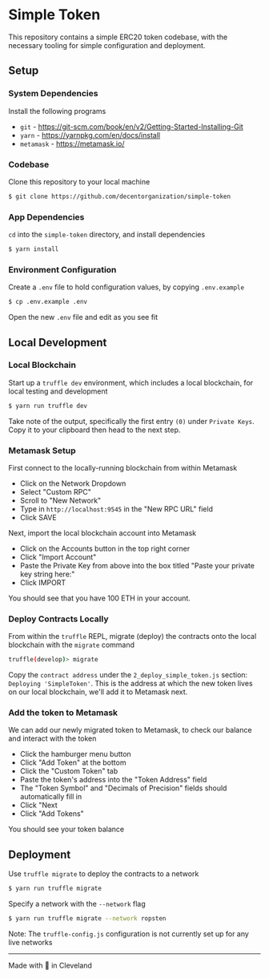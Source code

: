 # Simple Token

This repository contains a simple ERC20 token codebase, with the necessary tooling for simple configuration and deployment.

## Setup

### System Dependencies

Install the following programs

* `git` - https://git-scm.com/book/en/v2/Getting-Started-Installing-Git
* `yarn` - https://yarnpkg.com/en/docs/install
* `metamask` - https://metamask.io/

### Codebase

Clone this repository to your local machine

```bash
$ git clone https://github.com/decentorganization/simple-token
```

### App Dependencies

`cd` into the `simple-token` directory, and install dependencies

```bash
$ yarn install
```

### Environment Configuration

Create a `.env` file to hold configuration values, by copying `.env.example`

```bash
$ cp .env.example .env
```

Open the new `.env` file and edit as you see fit

## Local Development

### Local Blockchain

Start up a `truffle dev` environment, which includes a local blockchain, for local testing and development

```bash
$ yarn run truffle dev
```

Take note of the output, specifically the first entry `(0)` under `Private Keys`.
Copy it to your clipboard then head to the next step.

### Metamask Setup

First connect to the locally-running blockchain from within Metamask

* Click on the Network Dropdown
* Select "Custom RPC"
* Scroll to "New Network"
* Type in `http://localhost:9545` in the "New RPC URL" field
* Click SAVE

Next, import the local blockchain account into Metamask

* Click on the Accounts button in the top right corner
* Click "Import Account"
* Paste the Private Key from above into the box titled "Paste your private key string here:"
* Click IMPORT

You should see that you have 100 ETH in your account.

### Deploy Contracts Locally

From within the `truffle` REPL, migrate (deploy) the contracts onto the local blockchain with the `migrate` command

```bash
truffle(develop)> migrate
```

Copy the `contract address` under the `2_deploy_simple_token.js` section: `Deploying 'SimpleToken'`.
This is the address at which the new token lives on our local blockchain, we'll add it to Metamask next.

### Add the token to Metamask

We can add our newly migrated token to Metamask, to check our balance and interact with the token

* Click the hamburger menu button
* Click "Add Token" at the bottom
* Click the "Custom Token" tab
* Paste the token's address into the "Token Address" field
* The "Token Symbol" and "Decimals of Precision" fields should automatically fill in
* Click "Next
* Click "Add Tokens"

You should see your token balance

## Deployment

Use `truffle migrate` to deploy the contracts to a network

```bash
$ yarn run truffle migrate
```

Specify a network with the `--network` flag

```bash
$ yarn run truffle migrate --network ropsten
```

Note:
The `truffle-config.js` configuration is not currently set up for any live networks

---

Made with 💜 in Cleveland
